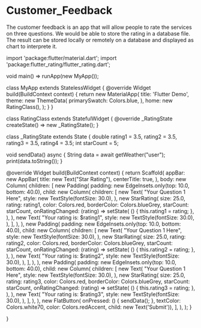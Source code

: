 # Customer_Feedback

The customer feedback is an app that will allow people to rate the services on three questions.  We would be able to store the rating in a database file. The result can be stored locally or remotely on a database and displayed as chart to interprete it.


import 'package:flutter/material.dart';
import 'package:flutter_rating/flutter_rating.dart';


void main() => runApp(new MyApp());

class MyApp extends StatelessWidget {
  @override
  Widget build(BuildContext context) {
    return new MaterialApp(
      title: 'Flutter Demo',
      theme: new ThemeData(
        primarySwatch: Colors.blue,
      ),
      home: new RatingClass(),
    );
  }
}

class RatingClass extends StatefulWidget {
  @override
  _RatingState createState() => new _RatingState();
}

class _RatingState extends State<RatingClass> {
  double rating1 = 3.5, rating2 = 3.5, rating3 = 3.5, rating4 = 3.5;
  int starCount = 5;

  void sendData() async {
    String data = await getWeather("user");
    print(data.toString());
  }

  @override
  Widget build(BuildContext context) {
    return Scaffold(
      appBar: new AppBar(
        title: new Text("Star Rating"),
        centerTitle: true,
      ),
      body: new Column(
        children: <Widget>[
          new Padding(
            padding: new EdgeInsets.only(top: 10.0, bottom: 40.0),
            child: new Column(
              children: <Widget>[
                new Text(
                  "Your Question 1 Here",
                  style: new TextStyle(fontSize: 30.0),
                ),
                new StarRating(
                  size: 25.0,
                  rating: rating1,
                  color: Colors.red,
                  borderColor: Colors.blueGrey,
                  starCount: starCount,
                  onRatingChanged: (rating) => setState(
                        () {
                          this.rating1 = rating;
                        },
                      ),
                ),
                new Text(
                  "Your rating is: $rating1",
                  style: new TextStyle(fontSize: 30.0),
                ),
              ],
            ),
          ),
          new Padding(
            padding: new EdgeInsets.only(top: 10.0, bottom: 40.0),
            child: new Column(
              children: <Widget>[
                new Text(
                  "Your Question 1 Here",
                  style: new TextStyle(fontSize: 30.0),
                ),
                new StarRating(
                  size: 25.0,
                  rating: rating2,
                  color: Colors.red,
                  borderColor: Colors.blueGrey,
                  starCount: starCount,
                  onRatingChanged: (rating) => setState(
                        () {
                          this.rating2 = rating;
                        },
                      ),
                ),
                new Text(
                  "Your rating is: $rating2",
                  style: new TextStyle(fontSize: 30.0),
                ),
              ],
            ),
          ),
          new Padding(
            padding: new EdgeInsets.only(top: 10.0, bottom: 40.0),
            child: new Column(
              children: <Widget>[
                new Text(
                  "Your Question 1 Here",
                  style: new TextStyle(fontSize: 30.0),
                ),
                new StarRating(
                  size: 25.0,
                  rating: rating3,
                  color: Colors.red,
                  borderColor: Colors.blueGrey,
                  starCount: starCount,
                  onRatingChanged: (rating) => setState(
                        () {
                          this.rating3 = rating;
                        },
                      ),
                ),
                new Text(
                  "Your rating is: $rating3",
                  style: new TextStyle(fontSize: 30.0),
                ),
              ],
            ),
          ),
          new FlatButton(
              onPressed: () {
                sendData();
              },
              textColor: Colors.white70,
              color: Colors.redAccent,
              child: new Text('Submit')),
        ],
      ),
    );
  }

}
